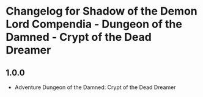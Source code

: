 # Changelog for Shadow of the Demon Lord Compendia - Dungeon of the Damned - Crypt of the Dead Dreamer

## 1.0.0

- Adventure Dungeon of the Damned: Crypt of the Dead Dreamer
